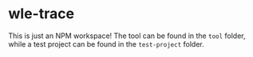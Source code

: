 # wle-trace

This is just an NPM workspace! The tool can be found in the `tool` folder, while
a test project can be found in the `test-project` folder.